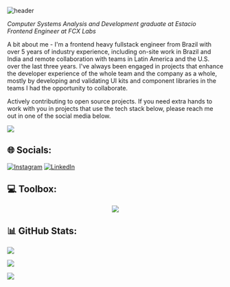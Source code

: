 ![header](https://capsule-render.vercel.app/api?type=waving&height=300&color=0:0c1014,100:599cab&text=✌️Hey,%20Jonathas%20here!&descAlign=26&fontAlign=35&textBg=false&descAlignY=60&fontSize=48&fontAlignY=48&desc=Welcome%20to%20my%20profile&reversal=true&section=header&fontColor=fff)


<em>Computer Systems Analysis and Development graduate at Estacio</br>
Frontend Engineer at FCX Labs</em></p>

<p>A bit about me - I'm a frontend heavy fullstack engineer from Brazil with over 5 years of industry experience, including on-site work in Brazil and India and remote collaboration with teams in Latin America and the U.S. over the last three years. I've always been engaged in projects that enhance the developer experience of the whole team and the company as a whole, mostly by developing and validating UI kits and component libraries in the teams I had the opportunity to collaborate.</p>
<p>Actively contributing to open source projects. If you need extra hands to work with you in projects that use the tech stack below, please reach me out in one of the social media below.</p>

[![](https://visitcount.itsvg.in/api?id=jonathas3c&label=Profile%20Views&color=3&icon=6&pretty=true)](https://visitcount.itsvg.in)

## 🌐 Socials:
[![Instagram](https://skillicons.dev/icons?i=instagram)](https://instagram.com/jonathasgermano) [![LinkedIn](https://skillicons.dev/icons?i=linkedin)](https://linkedin.com/in/jonathasgermano) 

## 💻 Toolbox:
<p align="center">
  <a href="https://jonathas.dev">
    <img src="https://skillicons.dev/icons?i=react,redux,typescript,cs,dotnet,html,graphql,js,css,nextjs,java,npm,prisma,postgres,mongodb,sass,styledcomponents,spring,tailwind,angular,supabase,ps,figma,express,nodejs,powershell,docker,githubactions,prometheus,grafana" />
  </a>
</p>


## 📊 GitHub Stats:

![](https://github-readme-activity-graph.vercel.app/graph?username=jonathas3c&custom_title=🚀%20Jonathas'%20commit%20history&bg_color=0c1014&color=83b3b1&title_color=599cab&line=2aa788&outline=10&point=2aa788&radius=8&height=420)

![](https://github-readme-streak-stats.herokuapp.com?user=jonathas3c&theme=gotham&border_radius=8&exclude_days=Sun%2CSat&card_width=533)

![](https://github-readme-stats.vercel.app/api/top-langs/?username=jonathas3c&theme=gotham&hide_border=false&include_all_commits=true&count_private=true&layout=compact)

